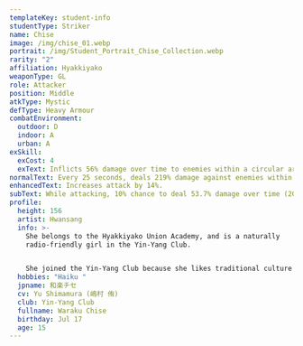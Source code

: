 ```yaml
---
templateKey: student-info
studentType: Striker
name: Chise
image: /img/chise_01.webp
portrait: /img/Student_Portrait_Chise_Collection.webp
rarity: "2"
affiliation: Hyakkiyako
weaponType: GL
role: Attacker
position: Middle
atkType: Mystic
defType: Heavy Armour
combatEnvironment:
  outdoor: D
  indoor: A
  urban: A
exSkill:
  exCost: 4
  exText: Inflicts 56% damage over time to enemies within a circular area (10 sec).
normalText: Every 25 seconds, deals 219% damage against enemies within a circular area.
enhancedText: Increases attack by 14%.
subText: While attacking, 10% chance to deal 53.7% damage over time (20 sec) (CD 5 sec)
profile:
  height: 156
  artist: Hwansang
  info: >-
    She belongs to the Hyakkiyako Union Academy, and is a naturally
    radio-friendly girl in the Yin-Yang Club.


    She joined the Yin-Yang Club because she likes traditional culture like haiku. She has a mysterious atmosphere that exudes from her appearance and gestures, which makes her the target of envy among the students of Hyakkiyako, but she is hardly aware of it.
  hobbies: "Haiku "
  jpname: 和楽チセ
  cv: Yu Shimamura (嶋村 侑)
  club: Yin-Yang Club
  fullname: Waraku Chise
  birthday: Jul 17
  age: 15
---
```

